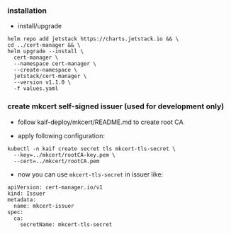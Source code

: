 ### installation

* install/upgrade

```
helm repo add jetstack https://charts.jetstack.io && \
cd ../cert-manager && \
helm upgrade --install \
  cert-manager \
  --namespace cert-manager \
  --create-namespace \
  jetstack/cert-manager \
  --version v1.1.0 \
  -f values.yaml
```

### create mkcert self-signed issuer (used for development only)

* follow kaif-deploy/mkcert/README.md to create root CA

* apply following configuration:

```
kubectl -n kaif create secret tls mkcert-tls-secret \
  --key=../mkcert/rootCA-key.pem \
  --cert=../mkcert/rootCA.pem
```

* now you can use `mkcert-tls-secret` in issuer like:

```
apiVersion: cert-manager.io/v1
kind: Issuer
metadata:
  name: mkcert-issuer
spec:
  ca:
    secretName: mkcert-tls-secret
```

